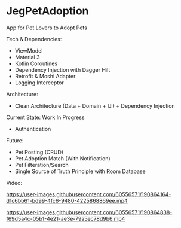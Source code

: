 # JegPetAdoption
App for Pet Lovers to Adopt Pets

Tech & Dependencies:
- ViewModel
- Material 3
- Kotlin Coroutines
- Dependency Injection with Dagger Hilt
- Retrofit & Moshi Adapter
- Logging Interceptor

Architecture:
- Clean Architecture (Data + Domain + UI) + Dependency Injection


Current State: Work In Progress
- Authentication

Future:
- Pet Posting (CRUD)
- Pet Adoption Match (With Notification)
- Pet Filteration/Search
- Single Source of Truth Principle with Room Database

Video:


https://user-images.githubusercontent.com/60556571/190864164-d1c6bb61-bd99-4fc6-9480-4225868869ee.mp4




https://user-images.githubusercontent.com/60556571/190864838-f69d5a4c-05b1-4e21-ae3e-79a5ec78d9b6.mp4

